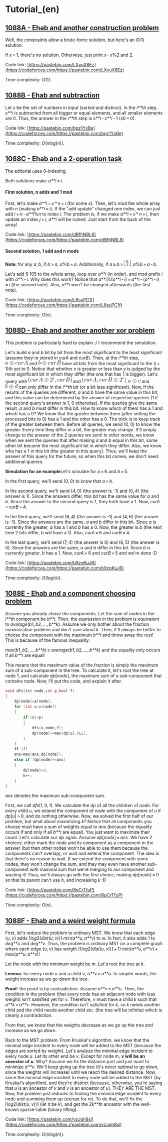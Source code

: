 # Tutorial_(en)

[1088A - Ehab and another construction problem](../problems/A._Ehab_and_another_construction_problem.md "Codeforces Round 525 (Div. 2)")
-------------------------------------------------------------------------------------------------------------------------------

Well, the constraints allow a brute-force solution, but here's an *O*(1) solution:

If *x* = 1, there's no solution. Otherwise, just print *x* - *x*%2 and 2.

Code link: [https://pastebin.com/LXvuX8Ez](https://codeforces.com/https://pastebin.com/LXvuX8Ez)

Time complexity: *O*(1).

[1088B - Ehab and subtraction](../problems/B._Ehab_and_subtraction.md "Codeforces Round 525 (Div. 2)")
--------------------------------------------------------------------------------------------------------------

Let *s* be the set of numbers in input (sorted and distinct). In the *i**th* step, *s**i* is subtracted from all bigger or equal elements, and all smaller elements are 0. Thus, the answer in the *i**th* step is *s**i* - *s**i* - 1 (*s*0 = 0).

Code link: [https://pastebin.com/bpz1YxBe](https://codeforces.com/https://pastebin.com/bpz1YxBe)

Time complexity: *O*(*nlog*(*n*)).

[1088C - Ehab and a 2-operation task](../problems/C._Ehab_and_a_2-operation_task.md "Codeforces Round 525 (Div. 2)")
----------------------------------------------------------------------------------------------------------------------

The editorial uses 0-indexing.

Both solutions make *a**i* = *i*.

#### First solution, n adds and 1 mod

First, let's make *a**i* = *x* * *n* + *i* (for some *x*). Then, let's mod the whole array with *n* (making *a**i* = *i*). If the "add update" changed one index, we can just add *i* + *n* - *a**i*%*n* to index *i*. The problem is, if we make *a**i* = *x* * *n* + *i*, then update an index *j* > *i*, *a**i* will be ruined. Just start from the back of the array!

Code link: [https://pastebin.com/dBfhNBL8](https://codeforces.com/https://pastebin.com/dBfhNBL8)

#### Second solution, 1 add and n mods

**Note**: for any *a*, *b*, if *b* > *a*, *a*%*b* = *a*. Additionally, if *a* ≥ *b* > ![](images/be27e77d171d6e092063ab474427ebf2128422d7.png), *a*%*b* = *a* - *b*.

Let's add 5·105 to the whole array, loop over *a**i* (in order), and mod prefix *i* with *a**i* - *i*. Why does this work? Notice that *a**i*%(*a**i* - *i*) = *a**i* - (*a**i* - *i*) = *i* (the second note). Also, *a**i* won't be changed afterwards (the first note).

Code link: [https://pastebin.com/L6suPC1f](https://codeforces.com/https://pastebin.com/L6suPC1f)

Time complexity: *O*(*n*).

[1088D - Ehab and another another xor problem](../problems/D._Ehab_and_another_another_xor_problem.md "Codeforces Round 525 (Div. 2)")
------------------------------------------------------------------------------------------------------------------------------

This problem is particularly hard to explain :/ I recommend the simulation.

Let's build *a* and *b* bit by bit from the most significant to the least significant (assume they're stored in *curA* and *curB*). Then, at the *i**th* step, ![](images/7b2e1fd6837f4af02cc7f16a34293f21dfb7589c.png) and ![](images/9ebc69cee44151e28ef1dcf56c417f0cbf556acb.png) have all bits from the most significant to the (*i* + 1)*th* set to 0. Notice that whether *x* is greater or less than *y* is judged by the most significant bit in which they differ (the one that has 1 is bigger). Let's query with ![](images/653699f50d276dd31c39224dcad7e06a71a87acf.png) and ![](images/186b404dc3884bf84247c551c0843f3dbd2a5b60.png). ![](images/448754475d92f0f10758b9e0ba35d743c89bce3a.png) and ![](images/63ab24ec29bd05e4c122c3065f70febbaeb8d465.png) can only differ in the *i**th* bit (or a bit less significant). Now, if the results of the queries are different, *a* and *b* have the same value in this bit, and this value can be determined by the answer of respective queries (1 if the second query's answer is 1, 0 otherwise). If the queries give the same result, *a* and *b* must differ in this bit. How to know which of them has a 1 and which has a 0? We know that the greater between them (after setting the processed bits to 0) has a 1 and the other has a 0. The trick is to keep track of the greater between them. Before all queries, we send (0, 0) to know the greater. Every time they differ in a bit, the greater may change. It'll simply change to the answer of the 2 queries we sent! In other words, we know when we sent the queries that after making *a* and *b* equal in this bit, some other bit became the most significant bit in which they differ. Also, we know who has a 1 in this bit (the greater in this query). Thus, we'll keep the answer of this query for the future, so when this bit comes, we don't need additional queries.

 **Simulation for an example**Let's simulate for *a* = 6 and *b* = 5.

In the first query, we'll send (0, 0) to know that *a* > *b*.

In the second query, we'll send (4, 0) (the answer is -1) and (0, 4) (the answer is 1). Since the answers differ, this bit has the same value for *a* and *b*. Since the answer to the second query is 1, they both have a 1. Now, *curA* = *curB* = 4.

In the third query, we'll send (6, 4) (the answer is -1) and (4, 6) (the answer is -1). Since the answers are the same, *a* and *b* differ in this bit. Since *a* is currently the greater, *a* has a 1 and *b* has a 0. Now, the greater is *b* (the next time 2 bits differ, *b* will have a 1). Also, *curA* = 6 and *curB* = 4.

In the last query, we'll send (7, 4) (the answer is 0) and (6, 5) (the answer is 0). Since the answers are the same, *a* and *b* differ in this bit. Since *b* is currently greater, *b* has a 1. Now, *curA* = 6 and *curB* = 5 and we're done :D

Code link: [https://pastebin.com/b9zgKuJ6](https://codeforces.com/https://pastebin.com/b9zgKuJ6)

Time complexity: *O*(*log*(*n*)).

[1088E - Ehab and a component choosing problem](../problems/E._Ehab_and_a_component_choosing_problem.md "Codeforces Round 525 (Div. 2)")
-------------------------------------------------------------------------------------------------------------------------------

Assume you already chose the components. Let the sum of nodes in the *i**th* component be *b**i*. Then, the expression in the problem is equivalent to *average*(*b*1, *b*2, ..., *b**k*). Assume we only bother about the fraction maximization problem and don't care about *k*. Then, it'll always be better to choose the component with the maximum *b**i* and throw away the rest! This is because of the famous inequality:

*max*(*b*1, *b*2, ..., *b**k*) ≥ *average*(*b*1, *b*2, ..., *b**k*) and the equality only occurs if all *b**i* are equal!

This means that the maximum value of the fraction is simply the maximum sum of a sub-component in the tree. To calculate it, let's root the tree at node 1, and calculate *dp*[*node*], the maximum sum of a sub-component that contains node. Now, I'll put the code, and explain it after.

 
```cpp
void dfs(int node,int p,bool f)
{
    dp[node]=a[node];
    for (int u:v[node])
    {
        if (u!=p)
        {
            dfs(u,node,f);
            dp[node]+=max(dp[u],0LL);
        }
    }
    if (f)
    ans=max(ans,dp[node]);
    else if (dp[node]==ans)
    {
        dp[node]=0;
        k++;
    }
}
```
*ans* denotes the maximum sub-component sum.

First, we call *dfs*(1, 0, 1). We calculate the *dp* of all the children of *node*. For every child *u*, we extend the component of *node* with the component of *u* if *dp*[*u*] > 0, and do nothing otherwise. Now, we solved the first half of our problem, but what about maximizing *k*? Notice that all components you choose must have a sum of weights equal to *ans* (because the equality occurs if and only if all *b**i* are equal). You just want to maximize their count. Let's calculate our *dp* again. Assume *dp*[*node*] = *ans*. We have 2 choices: either mark the *node* and its component as a component in the answer (but then other nodes won't be able to use them because the components can't overlap), or wait and extend the component. The idea is that there's no reason to wait. If we extend the component with some nodes, they won't change the sum, and they may even have another sub-component with maximal sum that we're merging to our component and wasting it! Thus, we'll always go with the first choice, making *dp*[*node*] = 0 so that its parent can't use it, and increasing *k* :D

Code link: [https://pastebin.com/8pCrTfuP](https://codeforces.com/https://pastebin.com/8pCrTfuP)

Time complexity: *O*(*n*).

[1088F - Ehab and a weird weight formula](../problems/F._Ehab_and_a_weird_weight_formula.md "Codeforces Round 525 (Div. 2)")
-------------------------------------------------------------------------------------------------------------------------

First, let's reduce the problem to ordinary MST. We know that each edge {*u*, *v*} adds ⌈*log*2(*dist*(*u*, *v*))⌉·*min*(*a**u*, *a**v*) to *w*. In fact, it also adds 1 to *deg**u* and *deg**v*. Thus, the problem is ordinary MST on a complete graph where each edge {*u*, *v*} has weight (⌈*log*2(*dist*(*u*, *v*))⌉ + 1)·*min*(*a**u*, *a**v*) + *max*(*a**u*, *a**v*)!

Let the node with the minimum weight be *m*. Let's root the tree at it.

**Lemma**: for every node *u* and a child *v*, *a**v* > *a**u*. In simpler words, the weight increase as we go down the tree.

**Proof**: the proof is by contradiction. Assume *a**v* ≤ *a**u*. Then, the condition in the problem (that every node has an adjacent node with less weight) isn't satisfied yet for *v*. Therefore, *v* must have a child *k* such that *a**k* < *a**v*. However, the condition isn't satisfied for *k*, so *k* needs another child and the child needs another child etc. (the tree will be infinite) which is clearly a contradiction.

From that, we know that the weights decrease as we go up the tree and increase as we go down.

Back to the MST problem. From Kruskal's algorithm, we know that the minimal edge incident to every node will be added to the MST (because the edges are sorted by weight). Let's analyze the minimal edge incident to every node *u*. Let its other end be *v*. Except for node *m*, ***v* will be an ancestor of *u***. Why? Assume we fix the distance part and just want to minimize *a**v*. We'll keep going up the tree (it's never optimal to go down, since the weights will increase) until we reach the desired distance. Now, since the minimal edge incident to every node will be added to the MST (by Kruskal's algorithm), and they're distinct (because, otherwise, you're saying that *u* is an ancestor of *v* and *v* is an ancestor of *u*), THEY ARE THE MST. Now, the problem just reduces to finding the minimal edge incident to every node and summing them up (except for *m*). To do that, we'll fix the ⌈*log*2(*dist*(*u*, *v*))⌉ (let it be *k*), and get the 2*k**th* ancestor with the well-known sparse-table (binary lifting).

Code link: [https://pastebin.com/vzJqh8si](https://codeforces.com/https://pastebin.com/vzJqh8si)

Time complexity: *O*(*nlog*(*n*)).

